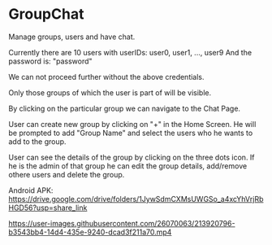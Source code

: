 # GroupChat
Manage groups, users and have chat.

Currently there are 10 users with userIDs: user0, user1, ..., user9
And the password is: "password"

We can not proceed further without the above credentials.

Only those groups of which the user is part of will be visible.

By clicking on the particular group we can navigate to the Chat Page.

User can create new group by clicking on "+" in the Home Screen. He will be prompted to add "Group Name" and select the users who he wants to add to the group.

User can see the details of the group by clicking on the three dots icon. If he is the admin of that group he can edit the group details, add/remove othere users and delete the group.

Android APK: https://drive.google.com/drive/folders/1JywSdmCXMsUWGSo_a4xcYhVrjRbHGD56?usp=share_link


https://user-images.githubusercontent.com/26070063/213920796-b3543bb4-14d4-435e-9240-dcad3f211a70.mp4

